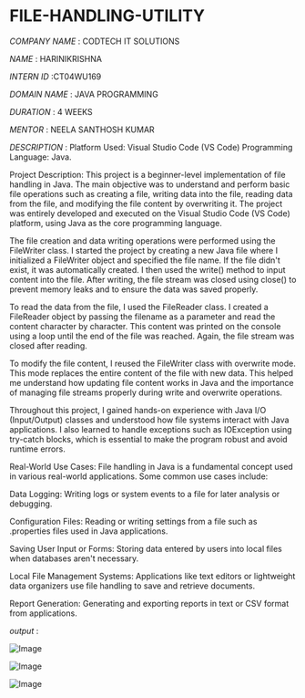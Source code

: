 # FILE-HANDLING-UTILITY

*COMPANY NAME* : CODTECH IT SOLUTIONS

*NAME* : HARINIKRISHNA

*INTERN ID* :CT04WU169

*DOMAIN NAME* : JAVA PROGRAMMING

*DURATION* : 4 WEEKS

*MENTOR* : NEELA SANTHOSH KUMAR 

*DESCRIPTION* : Platform Used: Visual Studio Code (VS Code)
Programming Language: Java.

Project Description:
This project is a beginner-level implementation of file handling in Java. The main objective was to understand and perform basic file operations such as creating a file, writing data into the file, reading data from the file, and modifying the file content by overwriting it. The project was entirely developed and executed on the Visual Studio Code (VS Code) platform, using Java as the core programming language.

The file creation and data writing operations were performed using the FileWriter class. I started the project by creating a new Java file where I initialized a FileWriter object and specified the file name. If the file didn't exist, it was automatically created. I then used the write() method to input content into the file. After writing, the file stream was closed using close() to prevent memory leaks and to ensure the data was saved properly.

To read the data from the file, I used the FileReader class. I created a FileReader object by passing the filename as a parameter and read the content character by character. This content was printed on the console using a loop until the end of the file was reached. Again, the file stream was closed after reading.

To modify the file content, I reused the FileWriter class with overwrite mode. This mode replaces the entire content of the file with new data. This helped me understand how updating file content works in Java and the importance of managing file streams properly during write and overwrite operations.

Throughout this project, I gained hands-on experience with Java I/O (Input/Output) classes and understood how file systems interact with Java applications. I also learned to handle exceptions such as IOException using try-catch blocks, which is essential to make the program robust and avoid runtime errors.

Real-World Use Cases:
File handling in Java is a fundamental concept used in various real-world applications. Some common use cases include:

Data Logging: Writing logs or system events to a file for later analysis or debugging.

Configuration Files: Reading or writing settings from a file such as .properties files used in Java applications.

Saving User Input or Forms: Storing data entered by users into local files when databases aren't necessary.

Local File Management Systems: Applications like text editors or lightweight data organizers use file handling to save and retrieve documents.

Report Generation: Generating and exporting reports in text or CSV format from applications.


*output* :

![Image](https://github.com/user-attachments/assets/91682367-dda9-4ad8-ab98-e0faf145db64)

![Image](https://github.com/user-attachments/assets/148d800b-e4ae-4d7f-84d1-907e01da7f04)

![Image](https://github.com/user-attachments/assets/906553ee-8c87-4a67-96a6-f7fc714f1f1d)
